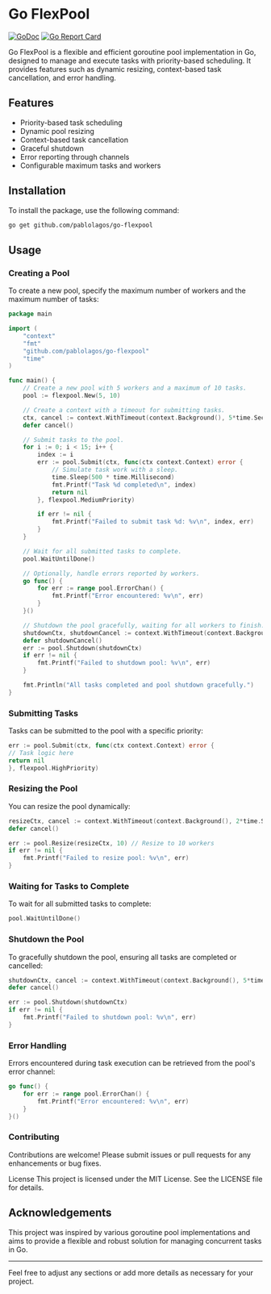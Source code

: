 # Go FlexPool

[![GoDoc](https://godoc.org/github.com/pablolagos/go-flexpool?status.svg)](https://godoc.org/github.com/pablolagos/go-flexpool)
[![Go Report Card](https://goreportcard.com/badge/github.com/pablolagos/go-flexpool)](https://goreportcard.com/report/github.com/pablolagos/go-flexpool)

Go FlexPool is a flexible and efficient goroutine pool implementation in Go, designed to manage and execute tasks with priority-based scheduling. It provides features such as dynamic resizing, context-based task cancellation, and error handling.

## Features

- Priority-based task scheduling
- Dynamic pool resizing
- Context-based task cancellation
- Graceful shutdown
- Error reporting through channels
- Configurable maximum tasks and workers

## Installation

To install the package, use the following command:

```sh
go get github.com/pablolagos/go-flexpool
```

## Usage
### Creating a Pool
To create a new pool, specify the maximum number of workers and the maximum number of tasks:

```go
package main

import (
	"context"
	"fmt"
	"github.com/pablolagos/go-flexpool"
	"time"
)

func main() {
	// Create a new pool with 5 workers and a maximum of 10 tasks.
	pool := flexpool.New(5, 10)

	// Create a context with a timeout for submitting tasks.
	ctx, cancel := context.WithTimeout(context.Background(), 5*time.Second)
	defer cancel()

	// Submit tasks to the pool.
	for i := 0; i < 15; i++ {
		index := i
		err := pool.Submit(ctx, func(ctx context.Context) error {
			// Simulate task work with a sleep.
			time.Sleep(500 * time.Millisecond)
			fmt.Printf("Task %d completed\n", index)
			return nil
		}, flexpool.MediumPriority)

		if err != nil {
			fmt.Printf("Failed to submit task %d: %v\n", index, err)
		}
	}

	// Wait for all submitted tasks to complete.
	pool.WaitUntilDone()

	// Optionally, handle errors reported by workers.
	go func() {
		for err := range pool.ErrorChan() {
			fmt.Printf("Error encountered: %v\n", err)
		}
	}()

	// Shutdown the pool gracefully, waiting for all workers to finish.
	shutdownCtx, shutdownCancel := context.WithTimeout(context.Background(), 5*time.Second)
	defer shutdownCancel()
	err := pool.Shutdown(shutdownCtx)
	if err != nil {
		fmt.Printf("Failed to shutdown pool: %v\n", err)
	}

	fmt.Println("All tasks completed and pool shutdown gracefully.")
}
```

### Submitting Tasks
Tasks can be submitted to the pool with a specific priority:

```go
err := pool.Submit(ctx, func(ctx context.Context) error {
// Task logic here
return nil
}, flexpool.HighPriority)
```

### Resizing the Pool
You can resize the pool dynamically:

```go
resizeCtx, cancel := context.WithTimeout(context.Background(), 2*time.Second)
defer cancel()

err := pool.Resize(resizeCtx, 10) // Resize to 10 workers
if err != nil {
    fmt.Printf("Failed to resize pool: %v\n", err)
}
```

### Waiting for Tasks to Complete
To wait for all submitted tasks to complete:

```go
pool.WaitUntilDone()
```

### Shutdown the Pool
To gracefully shutdown the pool, ensuring all tasks are completed or cancelled:

```go
shutdownCtx, cancel := context.WithTimeout(context.Background(), 5*time.Second)
defer cancel()

err := pool.Shutdown(shutdownCtx)
if err != nil {
    fmt.Printf("Failed to shutdown pool: %v\n", err)
}
```

### Error Handling
Errors encountered during task execution can be retrieved from the pool's error channel:

```go
go func() {
    for err := range pool.ErrorChan() {
        fmt.Printf("Error encountered: %v\n", err)
    }
}()
```

### Contributing
Contributions are welcome! Please submit issues or pull requests for any enhancements or bug fixes.

License
This project is licensed under the MIT License. See the LICENSE file for details.

## Acknowledgements

This project was inspired by various goroutine pool implementations and aims to provide a flexible and robust solution for managing concurrent tasks in Go.

---

Feel free to adjust any sections or add more details as necessary for your project.